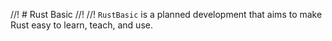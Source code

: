 //! # Rust Basic
//!
//! `RustBasic` is a planned development that aims to make Rust easy to learn, teach, and use.
